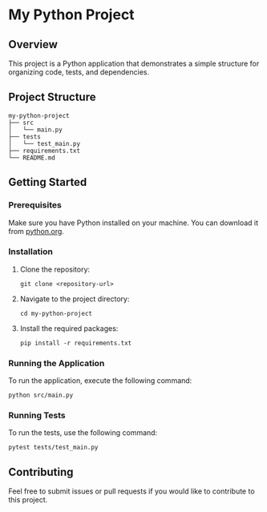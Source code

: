 # My Python Project

## Overview
This project is a Python application that demonstrates a simple structure for organizing code, tests, and dependencies.

## Project Structure
```
my-python-project
├── src
│   └── main.py
├── tests
│   └── test_main.py
├── requirements.txt
└── README.md
```

## Getting Started

### Prerequisites
Make sure you have Python installed on your machine. You can download it from [python.org](https://www.python.org/downloads/).

### Installation
1. Clone the repository:
   ```
   git clone <repository-url>
   ```
2. Navigate to the project directory:
   ```
   cd my-python-project
   ```
3. Install the required packages:
   ```
   pip install -r requirements.txt
   ```

### Running the Application
To run the application, execute the following command:
```
python src/main.py
```

### Running Tests
To run the tests, use the following command:
```
pytest tests/test_main.py
```

## Contributing
Feel free to submit issues or pull requests if you would like to contribute to this project.